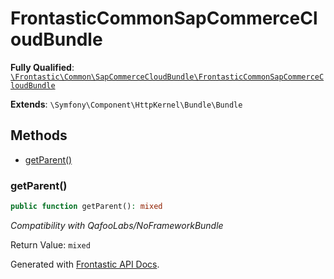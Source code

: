 #  FrontasticCommonSapCommerceCloudBundle

**Fully Qualified**: [`\Frontastic\Common\SapCommerceCloudBundle\FrontasticCommonSapCommerceCloudBundle`](../../../src/php/SapCommerceCloudBundle/FrontasticCommonSapCommerceCloudBundle.php)

**Extends**: `\Symfony\Component\HttpKernel\Bundle\Bundle`

## Methods

* [getParent()](#getparent)

### getParent()

```php
public function getParent(): mixed
```

*Compatibility with QafooLabs/NoFrameworkBundle*

Return Value: `mixed`

Generated with [Frontastic API Docs](https://github.com/FrontasticGmbH/apidocs).
